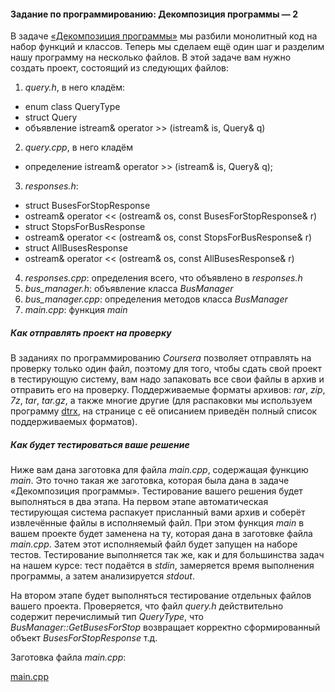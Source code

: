 #### Задание по программированию: Декомпозиция программы — 2 ####


В задаче [«Декомпозиция программы»](https://www.coursera.org/learn/c-plus-plus-yellow/programming/k6Xm2/diekompozitsiia-proghrammy) мы разбили монолитный код на набор функций и классов. Теперь мы сделаем ещё один шаг и разделим нашу программу на несколько файлов. В этой задаче вам нужно создать проект, состоящий из следующих файлов:

1. *query.h*, в него кладём:
* enum class QueryType
* struct Query
* объявление istream& operator >> (istream& is, Query& q)
2. *query.cpp*, в него кладём
* определение istream& operator >> (istream& is, Query& q);
3. *responses.h*:
* struct BusesForStopResponse
* ostream& operator << (ostream& os, const BusesForStopResponse& r)
* struct StopsForBusResponse
* ostream& operator << (ostream& os, const StopsForBusResponse& r)
* struct AllBusesResponse
* ostream& operator << (ostream& os, const AllBusesResponse& r)
4. *responses.cpp*: определения всего, что объявлено в *responses.h*
5. *bus_manager.h*: объявление класса *BusManager*
6. *bus_manager.cpp*: определения методов класса *BusManager*
7. *main.cpp*: функция *main*

##### Как отправлять проект на проверку #####
В заданиях по программированию *Coursera* позволяет отправлять на проверку только один файл, поэтому для того, чтобы сдать свой проект в тестирующую систему, вам надо запаковать все свои файлы в архив и отправить его на проверку. Поддерживаемые форматы архивов: *rar*, *zip*, *7z*, *tar*, *tar.gz*, а также многие другие (для распаковки мы используем программу [dtrx](http://manpages.ubuntu.com/manpages/trusty/en/man1/dtrx.1.html), на странице с её описанием приведён полный список поддерживаемых форматов).

##### Как будет тестироваться ваше решение #####
Ниже вам дана заготовка для файла *main.cpp*, содержащая функцию *main*. Это точно такая же заготовка, которая была дана в задаче «Декомпозиция программы». Тестирование вашего решения будет выполняться в два этапа. На первом этапе автоматическая тестирующая система распакует присланный вами архив и соберёт извлечённые файлы в исполняемый файл. При этом функция *main* в вашем проекте будет заменена на ту, которая дана в заготовке файла *main.cpp*. Затем этот исполняемый файл будет запущен на наборе тестов. Тестирование выполняется так же, как и для большинства задач на нашем курсе: тест подаётся в *stdin*, замеряется время выполнения программы, а затем анализируется *stdout*.

На втором этапе будет выполняться тестирование отдельных файлов вашего проекта. Проверяется, что файл *query.h* действительно содержит перечислимый тип *QueryType*, что *BusManager::GetBusesForStop* возвращает корректно сформированный объект *BusesForStopResponse* т.д.

Заготовка файла *main.cpp*:

[main.cpp](https://github.com/Sudyko/Basics_of_C_plus_plus_development_yellow_belt/Week_03/04_Programming_Assignment/Source/main.cpp)
